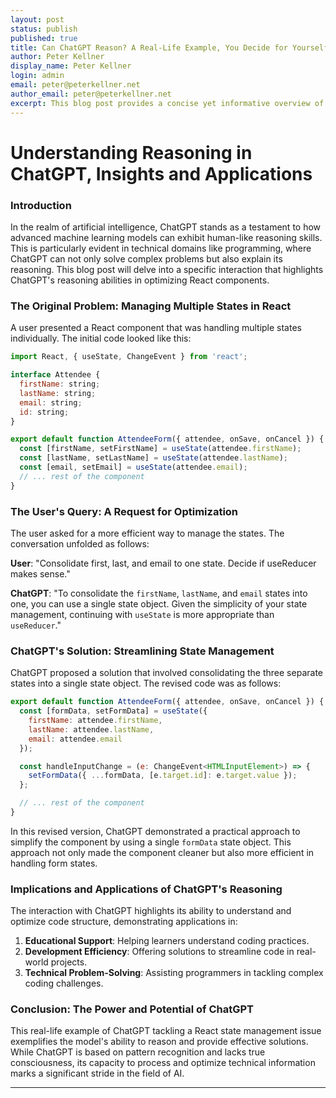 ```yaml
---
layout: post
status: publish
published: true
title: Can ChatGPT Reason? A Real-Life Example, You Decide for Yourself
author: Peter Kellner
display_name: Peter Kellner
login: admin
email: peter@peterkellner.net
author_email: peter@peterkellner.net
excerpt: This blog post provides a concise yet informative overview of ChatGPT's reasoning abilities, its applications, and its implications in various fields, tailored for an audience interested in AI and its real-world applications.
---
```



# Understanding Reasoning in ChatGPT, Insights and Applications

### Introduction

In the realm of artificial intelligence, ChatGPT stands as a testament to how advanced machine learning models can exhibit human-like reasoning skills. This is particularly evident in technical domains like programming, where ChatGPT can not only solve complex problems but also explain its reasoning. This blog post will delve into a specific interaction that highlights ChatGPT's reasoning abilities in optimizing React components.

### The Original Problem: Managing Multiple States in React

A user presented a React component that was handling multiple states individually. The initial code looked like this:

```javascript
import React, { useState, ChangeEvent } from 'react';

interface Attendee {
  firstName: string;
  lastName: string;
  email: string;
  id: string;
}

export default function AttendeeForm({ attendee, onSave, onCancel }) {
  const [firstName, setFirstName] = useState(attendee.firstName);
  const [lastName, setLastName] = useState(attendee.lastName);
  const [email, setEmail] = useState(attendee.email);
  // ... rest of the component
}
```

### The User's Query: A Request for Optimization

The user asked for a more efficient way to manage the states. The conversation unfolded as follows:

**User**: "Consolidate first, last, and email to one state. Decide if useReducer makes sense."

**ChatGPT**: "To consolidate the `firstName`, `lastName`, and `email` states into one, you can use a single state object. Given the simplicity of your state management, continuing with `useState` is more appropriate than `useReducer`."

### ChatGPT's Solution: Streamlining State Management

ChatGPT proposed a solution that involved consolidating the three separate states into a single state object. The revised code was as follows:

```javascript
export default function AttendeeForm({ attendee, onSave, onCancel }) {
  const [formData, setFormData] = useState({
    firstName: attendee.firstName,
    lastName: attendee.lastName,
    email: attendee.email
  });

  const handleInputChange = (e: ChangeEvent<HTMLInputElement>) => {
    setFormData({ ...formData, [e.target.id]: e.target.value });
  };

  // ... rest of the component
}
```

In this revised version, ChatGPT demonstrated a practical approach to simplify the component by using a single `formData` state object. This approach not only made the component cleaner but also more efficient in handling form states.

### Implications and Applications of ChatGPT's Reasoning

The interaction with ChatGPT highlights its ability to understand and optimize code structure, demonstrating applications in:

1. **Educational Support**: Helping learners understand coding practices.
2. **Development Efficiency**: Offering solutions to streamline code in real-world projects.
3. **Technical Problem-Solving**: Assisting programmers in tackling complex coding challenges.

### Conclusion: The Power and Potential of ChatGPT

This real-life example of ChatGPT tackling a React state management issue exemplifies the model's ability to reason and provide effective solutions. While ChatGPT is based on pattern recognition and lacks true consciousness, its capacity to process and optimize technical information marks a significant stride in the field of AI.

* * *

